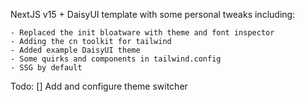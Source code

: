NextJS v15 + DaisyUI template with some personal tweaks including:

    - Replaced the init bloatware with theme and font inspector
    - Adding the cn toolkit for tailwind
    - Added example DaisyUI theme
    - Some quirks and components in tailwind.config
    - SSG by default

Todo:
    [] Add and configure theme switcher